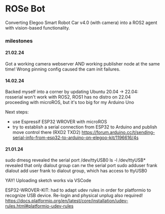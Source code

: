 

# ROSe Bot 
Converting Elegoo Smart Robot Car v4.0 (with camera) into a ROS2 agent with vision-based functionality.



### milestones
#### 21.02.24
Got a working camera webserver AND working publisher node at the same time!
Wrong pinning config caused the cam init failures. 


#### 14.02.24
Backed myself into a corner by updating Ubuntu 20.04 -> 22.04: <br>
rosserial won't work with ROS2, ROS1 has no distro on 22.04 <br>
proceeding with microROS, but it's too big for my Arduino Uno<br>

Next steps:
- use Espressif ESP32 WROVER with microROS
- try to establish a serial connection from ESP32 to Arduino and publish move control there (RXD2 TXD2)
https://forum.arduino.cc/t/sending-serial-info-from-esp32-to-arduino-on-elegoo-kit/1196616/4s

#### 21.01.24
sudo dmesg
	revealed the serial port /dev/ttyUSB0
ls -l /dev/ttyUSB*
	revealed that only dialout group can rw the serial port
sudo adduser frank dialout
	add user frank to dialout group, which has access to ttyUSB0
	
YAY! Uploading sketch works via VSCode

ESP32-WROVER-KIT:
had to adapt udev rules in order for platformio to recognize USB device. Re-login and physical unplug also required!
https://docs.platformio.org/en/latest/core/installation/udev-rules.html#platformio-udev-rules


